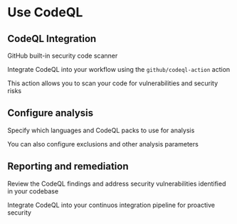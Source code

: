 # Use CodeQL

## CodeQL Integration

GitHub built-in security code scanner

Integrate CodeQL into your workflow using the `github/codeql-action` action

This action allows you to scan your code for vulnerabilities and security risks

## Configure analysis

Specify which languages and CodeQL packs to use for analysis

You can also configure exclusions and other analysis parameters

## Reporting and remediation

Review the CodeQL findings and address security vulnerabilities identified in your codebase

Integrate CodeQL into your continuos integration pipeline for proactive security
